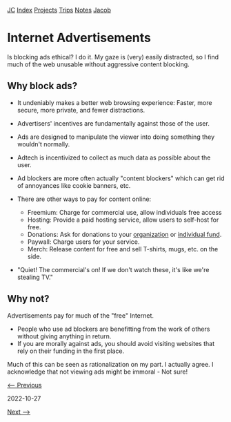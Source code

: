 [JC](/index.html) [Index](/index.html) [Projects](/projects.html) [Trips](/trips.html) [Notes](/notes.html) [Jacob](/about.html)

# Internet Advertisements

Is blocking ads ethical? I do it. My gaze is (very) easily distracted, so I find much of the web unusable without aggressive content blocking.

## Why block ads?

- It undeniably makes a better web browsing experience: Faster, more secure, more private, and fewer distractions.
- Advertisers' incentives are fundamentally against those of the user.
- Ads are designed to manipulate the viewer into doing something they wouldn't normally.
- Adtech is incentivized to collect as much data as possible about the user.
- Ad blockers are more often actually "content blockers" which can get rid of annoyances like cookie banners, etc.
- There are other ways to pay for content online:
  
  - Freemium: Charge for commercial use, allow individuals free access
  - Hosting: Provide a paid hosting service, allow users to self-host for free.
  - Donations: Ask for donations to your [organization](https://web.archive.org/web/20221009214554/https://www.dailydot.com/debug/wikipedia-endownemnt-fundraising/) or [individual fund](https://www.inc.com/jessica-stillman/stripe-creator-economy-data.html).
  - Paywall: Charge users for your service.
  - Merch: Release content for free and sell T-shirts, mugs, etc. on the side.
- "Quiet! The commercial's on! If we don't watch these, it's like we're stealing TV."

## Why not?

Advertisements pay for much of the "free" Internet.

- People who use ad blockers are benefitting from the work of others without giving anything in return.
- If you are morally against ads, you should avoid visiting websites that rely on their funding in the first place.

Much of this can be seen as rationalization on my part. I actually agree. I acknowledge that not viewing ads might be immoral - Not sure!

[&lt;-- Previous](/log/git_commits.html)

2022-10-27

[Next --&gt;](/log/svg.html)
